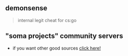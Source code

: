 

## demonsense 
> internal legit cheat for cs:go

## "soma projects" community servers

- if you want other good sources [click here!](https://discord.gg/invite/WPag8RJ)

